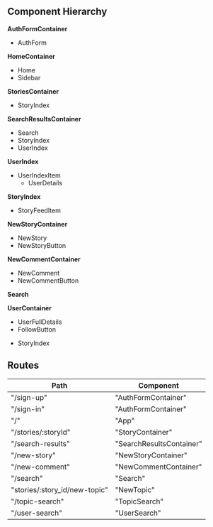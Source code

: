 ## Component Hierarchy

**AuthFormContainer**
 - AuthForm

**HomeContainer**
 - Home
 - Sidebar

**StoriesContainer**
  * StoryIndex

**SearchResultsContainer**
 - Search
 - StoryIndex
 - UserIndex

**UserIndex**
  - UserIndexItem
    + UserDetails

**StoryIndex**
 - StoryFeedItem

**NewStoryContainer**
 - NewStory
  - NewStoryButton

**NewCommentContainer**
 - NewComment
 - NewCommentButton


**Search**

**UserContainer**
  - UserFullDetails
  - FollowButton
  * StoryIndex



## Routes

|Path   | Component   |
|-------|-------------|
| "/sign-up" | "AuthFormContainer" |
| "/sign-in" | "AuthFormContainer" |
| "/" | "App" |
| "/stories/:storyId" | "StoryContainer" |
| "/search-results" | "SearchResultsContainer"
| "/new-story" | "NewStoryContainer" |
| "/new-comment" | "NewCommentContainer" |
| "/search" | "Search" |
| "stories/:story_id/new-topic" | "NewTopic" |
| "/topic-search" | "TopicSearch" |
| "/user-search" | "UserSearch" |
